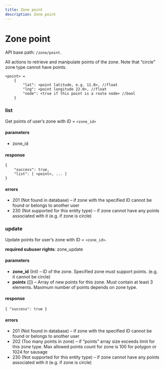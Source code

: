 ```yaml
---
title: Zone point
description: Zone point
---
```


# Zone point

API base path: `/zone/point`.

All actions to retrieve and manipulate points of the zone. Note that “circle” zone type cannot have points.

```json5
<point> =
    {
        "lat": <point latitude, e.g. 11.0>, //float
        "lng": <point longitude 22.0>, //float
        "node": <true if this point is a route node> //bool
    }
```

### list

Get points of user’s zone with ID = `<zone_id>`

#### parameters

*   zone_id

#### response
```json5
{
    "success": true,
    "list": [ <point>, ... ]
}
```

#### errors
*   201 (Not found in database) – if zone with the specified ID cannot be found or belongs to another user
*   230 (Not supported for this entity type) – if zone cannot have any points associated with it (e.g. if zone is circle)

### update
Update points for user’s zone with ID = `<zone_id>`.

**required subuser rights**: zone_update

#### parameters

*   **zone_id** (Int) – ID of the zone. Specified zone must support points. (e.g. it cannot be circle)
*   **points** (<point>[]) – Array of new points for this zone. Must contain at least 3 elements. Maximum number of points depends on zone type.

#### response
```json5
{ "success": true }
```

#### errors

*   201 (Not found in database) – if zone with the specified ID cannot be found or belongs to another user
*   202 (Too many points in zone) – if “points” array size exceeds limit for this zone type. Max allowed points count for zone is 100 for polygon or 1024 for sausage
*   230 (Not supported for this entity type) – if zone cannot have any points associated with it (e.g. if zone is circle)
